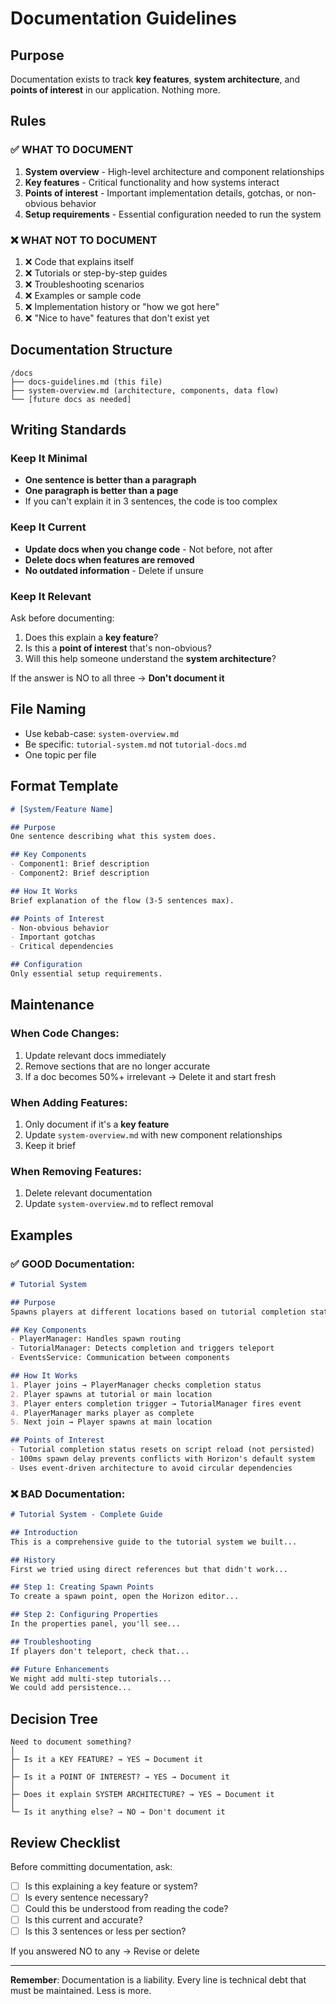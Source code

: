 # Documentation Guidelines

## Purpose
Documentation exists to track **key features**, **system architecture**, and **points of interest** in our application. Nothing more.

## Rules

### ✅ WHAT TO DOCUMENT
1. **System overview** - High-level architecture and component relationships
2. **Key features** - Critical functionality and how systems interact
3. **Points of interest** - Important implementation details, gotchas, or non-obvious behavior
4. **Setup requirements** - Essential configuration needed to run the system

### ❌ WHAT NOT TO DOCUMENT
1. ❌ Code that explains itself
2. ❌ Tutorials or step-by-step guides
3. ❌ Troubleshooting scenarios
4. ❌ Examples or sample code
5. ❌ Implementation history or "how we got here"
6. ❌ "Nice to have" features that don't exist yet

## Documentation Structure

```
/docs
├── docs-guidelines.md (this file)
├── system-overview.md (architecture, components, data flow)
└── [future docs as needed]
```

## Writing Standards

### Keep It Minimal
- **One sentence is better than a paragraph**
- **One paragraph is better than a page**
- If you can't explain it in 3 sentences, the code is too complex

### Keep It Current
- **Update docs when you change code** - Not before, not after
- **Delete docs when features are removed**
- **No outdated information** - Delete if unsure

### Keep It Relevant
Ask before documenting:
1. Does this explain a **key feature**?
2. Is this a **point of interest** that's non-obvious?
3. Will this help someone understand the **system architecture**?

If the answer is NO to all three → **Don't document it**

## File Naming
- Use kebab-case: `system-overview.md`
- Be specific: `tutorial-system.md` not `tutorial-docs.md`
- One topic per file

## Format Template

```markdown
# [System/Feature Name]

## Purpose
One sentence describing what this system does.

## Key Components
- Component1: Brief description
- Component2: Brief description

## How It Works
Brief explanation of the flow (3-5 sentences max).

## Points of Interest
- Non-obvious behavior
- Important gotchas
- Critical dependencies

## Configuration
Only essential setup requirements.
```

## Maintenance

### When Code Changes:
1. Update relevant docs immediately
2. Remove sections that are no longer accurate
3. If a doc becomes 50%+ irrelevant → Delete it and start fresh

### When Adding Features:
1. Only document if it's a **key feature**
2. Update `system-overview.md` with new component relationships
3. Keep it brief

### When Removing Features:
1. Delete relevant documentation
2. Update `system-overview.md` to reflect removal

## Examples

### ✅ GOOD Documentation:
```markdown
# Tutorial System

## Purpose
Spawns players at different locations based on tutorial completion status.

## Key Components
- PlayerManager: Handles spawn routing
- TutorialManager: Detects completion and triggers teleport
- EventsService: Communication between components

## How It Works
1. Player joins → PlayerManager checks completion status
2. Player spawns at tutorial or main location
3. Player enters completion trigger → TutorialManager fires event
4. PlayerManager marks player as complete
5. Next join → Player spawns at main location

## Points of Interest
- Tutorial completion status resets on script reload (not persisted)
- 100ms spawn delay prevents conflicts with Horizon's default system
- Uses event-driven architecture to avoid circular dependencies
```

### ❌ BAD Documentation:
```markdown
# Tutorial System - Complete Guide

## Introduction
This is a comprehensive guide to the tutorial system we built...

## History
First we tried using direct references but that didn't work...

## Step 1: Creating Spawn Points
To create a spawn point, open the Horizon editor...

## Step 2: Configuring Properties
In the properties panel, you'll see...

## Troubleshooting
If players don't teleport, check that...

## Future Enhancements
We might add multi-step tutorials...
We could add persistence...
```

## Decision Tree

```
Need to document something?
│
├─ Is it a KEY FEATURE? → YES → Document it
│
├─ Is it a POINT OF INTEREST? → YES → Document it
│
├─ Does it explain SYSTEM ARCHITECTURE? → YES → Document it
│
└─ Is it anything else? → NO → Don't document it
```

## Review Checklist

Before committing documentation, ask:
- [ ] Is this explaining a key feature or system?
- [ ] Is every sentence necessary?
- [ ] Could this be understood from reading the code?
- [ ] Is this current and accurate?
- [ ] Is this 3 sentences or less per section?

If you answered NO to any → Revise or delete

---

**Remember**: Documentation is a liability. Every line is technical debt that must be maintained. Less is more.
